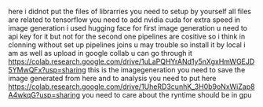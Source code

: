here i didnot put the files of librarries 
you need to setup by yourself 
all files are related to tensorflow 
you need to add nvidia cuda for extra speed in image generation 
i used hugging face for first image generation u need to api key for it but not for the second one 
pipelines are cositive so i think in clonning without set up pipelines joins u may trouble so install it by local 
i am as well as upload in google collab u can go through it 
https://colab.research.google.com/drive/1uLaPQHYrANd1y5nXgxHmWGEJD5YMwQFx?usp=sharing this is the imagegeneration 
you need to save the image generated from here and to analysis you need to put here 
https://colab.research.google.com/drive/1UheRD3cunhK_3H0b9oNxWiZap8A4wkqG?usp=sharing
you need to care about the ryntime should be in gpu 
